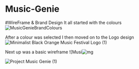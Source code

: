 # Music-Genie

#WireFrame & Brand Design
It all started with the colours 
![MusicGenieBrandColours](https://user-images.githubusercontent.com/55624526/218804685-41f80646-842f-4a29-80f1-e1d9c7b2d4cd.png)


After a colour was selected I then moved on to the Logo design 
![Minimalist Black Orange Music Festival Logo (1)](https://user-images.githubusercontent.com/55624526/218803621-f6350a49-fe07-4a0d-b9be-e3ccffe53b42.png)

Next up was a basic wireframe 
![Musi![mg](https://user-images.githubusercontent.com/55624526/218803644-9da01c41-4d57-4d50-915d-0ad5c2f851c9.png)

![Project Music Genie (1)](https://user-images.githubusercontent.com/55624526/218803559-51ab4162-2786-434b-b9a0-86e0285e9a2d.png)

